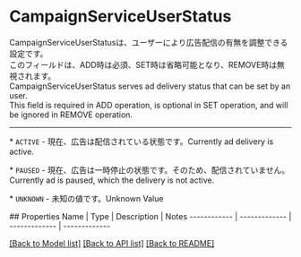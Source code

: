 # CampaignServiceUserStatus

<div lang=\"ja\"> CampaignServiceUserStatusは、ユーザーにより広告配信の有無を調整できる設定です。<br> このフィールドは、ADD時は必須、SET時は省略可能となり、REMOVE時は無視されます。 </div> <div lang=\"en\"> CampaignServiceUserStatus serves ad delivery status that can be set by an user.<br> This field is required in ADD operation, is optional in SET operation, and will be ignored in REMOVE operation. </div> <hr> <p>* <code>ACTIVE</code> - <span lang=\"ja\">現在、広告は配信されている状態です。</span><span lang=\"en\">Currently ad delivery is active.</span></p> <p>* <code>PAUSED</code> - <span lang=\"ja\">現在、広告は一時停止の状態です。そのため、配信されていません。</span><span lang=\"en\">Currently ad is paused, which the delivery is not active.</span></p> <p>* <code>UNKNOWN</code> - <span lang=\"ja\">未知の値です。</span><span lang=\"en\">Unknown Value</span></p> 
## Properties
Name | Type | Description | Notes
------------ | ------------- | ------------- | -------------

[[Back to Model list]](../README.md#documentation-for-models) [[Back to API list]](../README.md#documentation-for-api-endpoints) [[Back to README]](../README.md)


